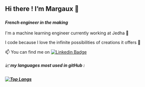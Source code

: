 <h2> Hi there ! I’m Margaux 👋 <h5>
 
 <h4> <i>French engineer in the making </p></h4> </i>
 <body>
 I'm a machine learning engineer currently working at Jedha 🌱</p>
I code because I love the infinite possibilities of creations it offers 💞️ </p>
 📫 You can find me on
<a href= "https://www.linkedin.com/in/margaux-de-langautier-7117931aa/" rel ="nofollow"><img src="[https://camo.githubusercontent.com/93ca47e21e17f622a41d26d599e008e4c30b8a322186f18019bc43d54f57b0c9/68747470733a2f2f696d672e736869656c64732e696f2f62616467652f2d4c696e6b6564496e2d3065373661383f7374796c653d666c61742d737175617265266c6f676f3d4c696e6b6564696e266c6f676f436f6c6f723d7768697465](https://img.shields.io/badge/LinkedIn-0077B5?style=for-the-badge&logo=linkedin&logoColor=white)" alt="Linkedin Badge" data-canonical-src="https://img.shields.io/badge/-LinkedIn-0e76a8?style=flat-square&amp;logo=Linkedin&amp;logoColor=white" style="max-width: 100%;"></a> 

</p>

 <h5> 📈 my languages most used in gitHub : <h5>
 
 [![Top Langs](https://github-readme-stats.vercel.app/api/top-langs/?username=Margaux-code&layout=compact)](https://github.com/anuraghazra/github-readme-stats)

<!---
Margaux-code/Margaux-code is a 👀✨ special ✨ repository because its `README.md` (this file) appears on your GitHub profile.
You can click the Preview link to take a look at your changes.
--->
